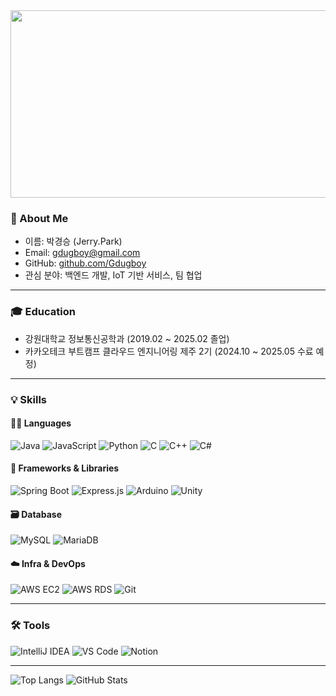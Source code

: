 <a href="https://www.gitanimals.org/en_US?utm_medium=image&utm_source=Gdugboy&utm_content=farm">
<img
  src="https://render.gitanimals.org/farms/Gdugboy"
  width="600"
  height="300"
/>
</a>

### 👋 About Me
- 이름: 박경승 (Jerry.Park)
- Email: gdugboy@gmail.com
- GitHub: [github.com/Gdugboy](https://github.com/Gdugboy)
- 관심 분야: 백엔드 개발, IoT 기반 서비스, 팀 협업

---

### 🎓 Education
- 강원대학교 정보통신공학과 (2019.02 ~ 2025.02 졸업)
- 카카오테크 부트캠프 클라우드 엔지니어링 제주 2기 (2024.10 ~ 2025.05 수료 예정)

---

### 💡 Skills

#### 👨‍💻 Languages
![Java](https://img.shields.io/badge/Java-007396?style=flat-square&logo=java&logoColor=white)
![JavaScript](https://img.shields.io/badge/JavaScript-F7DF1E?style=flat-square&logo=javascript&logoColor=black)
![Python](https://img.shields.io/badge/Python-3776AB?style=flat-square&logo=python&logoColor=white)
![C](https://img.shields.io/badge/C-00599C?style=flat-square&logo=c&logoColor=white)
![C++](https://img.shields.io/badge/C++-00599C?style=flat-square&logo=cplusplus&logoColor=white)
![C#](https://img.shields.io/badge/C%23-239120?style=flat-square&logo=csharp&logoColor=white)

#### 🧰 Frameworks & Libraries
![Spring Boot](https://img.shields.io/badge/Spring_Boot-6DB33F?style=flat-square&logo=spring-boot&logoColor=white)
![Express.js](https://img.shields.io/badge/Express-000000?style=flat-square&logo=express&logoColor=white)
![Arduino](https://img.shields.io/badge/Arduino-00979D?style=flat-square&logo=arduino&logoColor=white)
![Unity](https://img.shields.io/badge/Unity-000000?style=flat-square&logo=unity&logoColor=white)

#### 🗃️ Database
![MySQL](https://img.shields.io/badge/MySQL-4479A1?style=flat-square&logo=mysql&logoColor=white)
![MariaDB](https://img.shields.io/badge/MariaDB-003545?style=flat-square&logo=mariadb&logoColor=white)

#### ☁️ Infra & DevOps
![AWS EC2](https://img.shields.io/badge/AWS_EC2-FF9900?style=flat-square&logo=amazonaws&logoColor=white)
![AWS RDS](https://img.shields.io/badge/AWS_RDS-527FFF?style=flat-square&logo=amazonrds&logoColor=white)
![Git](https://img.shields.io/badge/Git-F05032?style=flat-square&logo=git&logoColor=white)

---

### 🛠️ Tools
![IntelliJ IDEA](https://img.shields.io/badge/IntelliJ-000000?style=flat-square&logo=intellijidea&logoColor=white)
![VS Code](https://img.shields.io/badge/VS%20Code-007ACC?style=flat-square&logo=visualstudiocode&logoColor=white)
![Notion](https://img.shields.io/badge/Notion-000000?style=flat-square&logo=notion&logoColor=white)

---

![Top Langs](https://github-readme-stats.vercel.app/api/top-langs/?username=Gdugboy&layout=compact&theme=default)
![GitHub Stats](https://github-readme-stats.vercel.app/api?username=Gdugboy&show_icons=true&theme=default)
